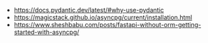 - https://docs.pydantic.dev/latest/#why-use-pydantic
- https://magicstack.github.io/asyncpg/current/installation.html
- https://www.sheshbabu.com/posts/fastapi-without-orm-getting-started-with-asyncpg/

